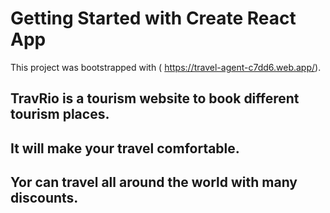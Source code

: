 # Getting Started with Create React App

This project was bootstrapped with ( https://travel-agent-c7dd6.web.app/).

## TravRio is  a tourism website to book different tourism places.
## It will make your travel comfortable.
## Yor can travel all around the world with many discounts.


